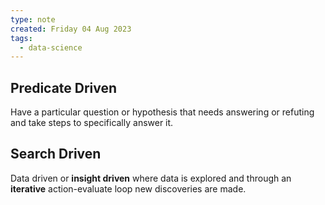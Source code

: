 ```yaml
---
type: note
created: Friday 04 Aug 2023
tags:
  - data-science
---
```

## Predicate Driven
Have a particular question or hypothesis that needs answering or refuting and take steps to specifically answer it.
## Search Driven
Data driven or **insight driven** where data is explored and through an **iterative** action-evaluate loop new discoveries are made.